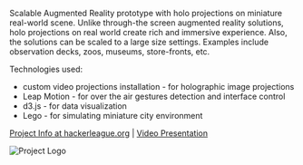 Scalable Augmented Reality prototype with holo projections on miniature real-world scene. Unlike through-the screen augmented reality solutions, holo projections on real world create rich and immersive experience. Also, the solutions can be scaled to a large size settings. Examples include observation decks, zoos, museums, store-fronts, etc.

Technologies used:
- custom video projections installation - for holographic image projections
- Leap Motion - for over the air gestures detection and interface control
- d3.js - for data visualization
- Lego - for simulating miniature city environment

[Project Info at hackerleague.org](https://www.hackerleague.org/hackathons/techcrunch-disrupt-nyc-2013/hacks/augmented-mentality) | [Video Presentation](http://www.youtube.com/watch?feature=player_embedded&v=jY1HixxSXus)

![Project Logo](http://epishkin.github.io/augmented/images/augmented_logo.png)
